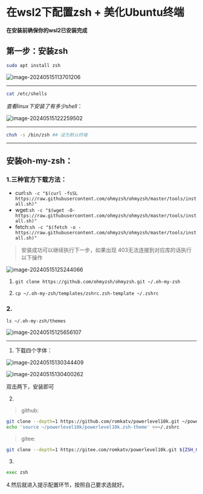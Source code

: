 # 在wsl2下配置zsh + 美化Ubuntu终端

**在安装前确保你的wsl2已安装完成**

## 第一步：安装zsh

```bash
sudo apt install zsh
```

![image-20240515113701206](C:\Users\lenovo\AppData\Roaming\Typora\typora-user-images\image-20240515113701206.png)

---

```bash
cat /etc/shells
```

*查看linux下安装了有多少shell*：

![image-20240515122259502](C:\Users\lenovo\AppData\Roaming\Typora\typora-user-images\image-20240515122259502.png)

---

```sh
chsh -s /bin/zsh ## 设为默认终端
```

---

## 安装oh-my-zsh：

### 1.三种官方下载方法：

- curl:`sh -c "$(curl -fsSL https://raw.githubusercontent.com/ohmyzsh/ohmyzsh/master/tools/install.sh)"`
- wget:`sh -c "$(wget -O- https://raw.githubusercontent.com/ohmyzsh/ohmyzsh/master/tools/install.sh)"`
- fetch:`sh -c "$(fetch -o - https://raw.githubusercontent.com/ohmyzsh/ohmyzsh/master/tools/install.sh)"`

> 安装成功可以继续执行下一步，如果出现 403无法连接到对应库的话执行以下操作

![image-20240515125244066](C:\Users\lenovo\AppData\Roaming\Typora\typora-user-images\image-20240515125244066.png)

1. ```
   git clone https://github.com/ohmyzsh/ohmyzsh.git ~/.oh-my-zsh
   ```

2. ```
   cp ~/.oh-my-zsh/templates/zshrc.zsh-template ~/.zshrc
   ```

### 2.

```
ls ~/.oh-my-zsh/themes
```

![image-20240515125656107](C:\Users\lenovo\AppData\Roaming\Typora\typora-user-images\image-20240515125656107.png)

---

1. 下载四个字体：

![image-20240515130344409](C:\Users\lenovo\AppData\Roaming\Typora\typora-user-images\image-20240515130344409.png)

![image-20240515130400262](C:\Users\lenovo\AppData\Roaming\Typora\typora-user-images\image-20240515130400262.png)

双击两下，安装即可

2.

> github:

```sh
git clone --depth=1 https://github.com/romkatv/powerlevel10k.git ~/powerlevel10k
echo 'source ~/powerlevel10k/powerlevel10k.zsh-theme' >>~/.zshrc
```

> gitee:

```sh
git clone --depth=1 https://gitee.com/romkatv/powerlevel10k.git ${ZSH_CUSTOM:-$HOME/.oh-my-zsh/custom}/themes/powerlevel10k
```

3.

```sh
exec zsh
```

4.然后就进入提示配置环节，按照自己要求选就好。